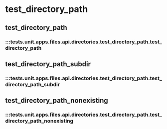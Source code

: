 # test_directory_path

## test_directory_path

### :::tests.unit.apps.files.api.directories.test_directory_path.test_directory_path

## test_directory_path_subdir

### :::tests.unit.apps.files.api.directories.test_directory_path.test_directory_path_subdir

## test_directory_path_nonexisting

### :::tests.unit.apps.files.api.directories.test_directory_path.test_directory_path_nonexisting

